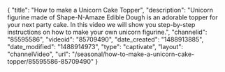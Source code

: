 {
    "title": "How to make a Unicorn Cake Topper",
    "description": "Unicorn figurine made of Shape-N-Amaze Edible Dough is an adorable topper for your next party cake. In this video we will show you step-by-step instructions on how to make your own unicorn figurine.",
    "channelid": "85595586",
    "videoid": "85709490",
    "date_created": "1488913885",
    "date_modified": "1488914973",
    "type": "captivate",
    "layout": "channelVideo",
    "url": "\/seasonal\/how-to-make-a-unicorn-cake-topper\/85595586-85709490"
}